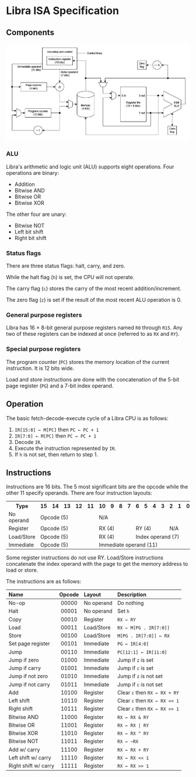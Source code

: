 # Libra ISA Specification

## Components

![Block diagram of a Libra implementation](block-diagram-parallel.png)

### ALU

Libra's arithmetic and logic unit (ALU) supports eight operations. Four operations are binary:

- Addition
- Bitwise AND
- Bitwise OR
- Bitwise XOR

The other four are unary:

- Bitwise NOT
- Left bit shift
- Right bit shift

### Status flags

There are three status flags: halt, carry, and zero.

While the halt flag (`h`) is set, the CPU will not operate.

The carry flag (`c`) stores the carry of the most recent addition/increment.

The zero flag (`z`) is set if the result of the most recent ALU operation is 0.

### General purpose registers

Libra has 16 × 8-bit general purpose registers named `R0` through `R15`. Any two of these registers can be indexed at once (referred to as `RX` and `RY`).

### Special purpose registers

The program counter (`PC`) stores the memory location of the current instruction. It is 12 bits wide.

Load and store instructions are done with the concatenation of the 5-bit page register (`PG`) and a 7-bit index operand.

## Operation

The basic fetch-decode-execute cycle of a Libra CPU is as follows:

1. `IR[15:8] ← M[PC]` then `PC ← PC + 1`
2. `IR[7:0] ← M[PC]` then `PC ← PC + 1`
3. Decode `IR`.
4. Execute the instruction represented by `IR`.
5. If `h` is not set, then return to step 1.

## Instructions

Instructions are 16 bits. The 5 most significant bits are the opcode while the other 11 specify operands. There are four instruction layouts:

<table>
  <tr>
    <th>Type</th>
    <th>15</th>
    <th>14</th>
    <th>13</th>
    <th>12</th>
    <th>11</th>
    <th>10</th>
    <th>9</th>
    <th>8</th>
    <th>7</th>
    <th>6</th>
    <th>5</th>
    <th>4</th>
    <th>3</th>
    <th>2</th>
    <th>1</th>
    <th>0</th>
  </tr>
  <tr>
    <td>No operand</td>
    <td colspan="5">Opcode (5)</td>
    <td colspan="11">N/A</td>
  </tr>
  <tr>
    <td>Register</td>
    <td colspan="5">Opcode (5)</td>
    <td colspan="4">RX (4)</td>
    <td colspan="4">RY (4)</td>
    <td colspan="3">N/A</td>
  </tr>
  <tr>
    <td>Load/Store</td>
    <td colspan="5">Opcode (5)</td>
    <td colspan="4">RX (4)</td>
    <td colspan="7">Index operand (7)</td>
  </tr>
  <tr>
    <td>Immediate</td>
    <td colspan="5">Opcode (5)</td>
    <td colspan="11">Immediate operand (11)</td>
  </tr>
</table>

Some register instructions do not use RY. Load/Store instructions concatenate the index operand with the page to get the memory address to load or store.

The instructions are as follows:

| Name                 | Opcode | Layout     | Description                   |
|:---------------------|:------:|:-----------|:------------------------------|
| No-op                | 00000  | No operand | Do nothing                    |
| Halt                 | 00001  | No operand | Set `h`                       |
| Copy                 | 00010  | Register   | `RX ← RY`                     |
| Load                 | 00011  | Load/Store | `RX ← M[PG . IR[7:0]]`        |
| Store                | 00100  | Load/Store | `M[PG . IR[7:0]] ← RX`        |
| Set page register    | 00101  | Immediate  | `PG ← IR[4:0]`                |
| Jump                 | 00110  | Immediate  | `PC[12:1] ← IR[11:0]`         |
| Jump if zero         | 01000  | Immediate  | Jump if `z` is set            |
| Jump if carry        | 01001  | Immediate  | Jump if `c` is set            |
| Jump if not zero     | 01010  | Immediate  | Jump if `z` is not set        |
| Jump if not carry    | 01011  | Immediate  | Jump if `c` is not set        |
| Add                  | 10100  | Register   | Clear `c` then `RX ← RX + RY` |
| Left shift           | 10110  | Register   | Clear `c` then `RX ← RX << 1` |
| Right shift          | 10111  | Register   | Clear `c` then `RX ← RX >> 1` |
| Bitwise AND          | 11000  | Register   | `RX ← RX & RY`                |
| Bitwise OR           | 11001  | Register   | `RX ← RX \| RY`               |
| Bitwise XOR          | 11010  | Register   | `RX ← RX ^ RY`                |
| Bitwise NOT          | 11011  | Register   | `RX ← ~RX`                    |
| Add w/ carry         | 11100  | Register   | `RX ← RX + RY`                |
| Left shift w/ carry  | 11110  | Register   | `RX ← RX << 1`                |
| Right shift w/ carry | 11111  | Register   | `RX ← RX >> 1`                |
